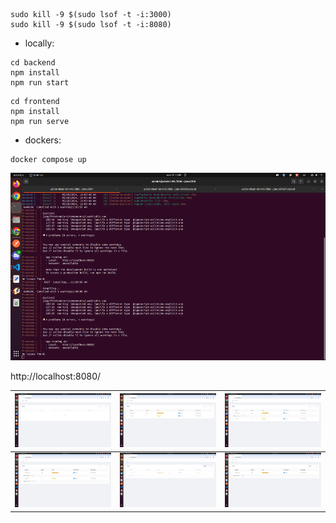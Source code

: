 ```
sudo kill -9 $(sudo lsof -t -i:3000)
sudo kill -9 $(sudo lsof -t -i:8080)
```

- locally:

```
cd backend
npm install
npm run start
```

```
cd frontend
npm install
npm run serve
```

- dockers:

```
docker compose up
```

<img src="imgs/1.png" height="300">

http://localhost:8080/


|![2](imgs/2.png)|![3](imgs/3.png)|![4](imgs/4.png)|
|:---:|:---:|:---:|
|![5](imgs/5.png)|![6](imgs/6.png)|![7](imgs/7.png)|











